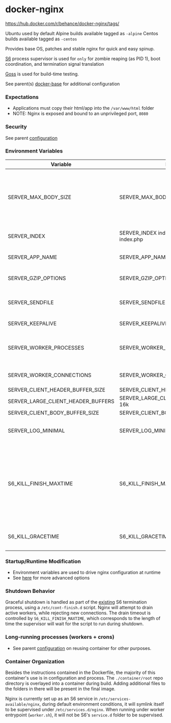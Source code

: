 # docker-nginx

https://hub.docker.com/r/behance/docker-nginx/tags/

Ubuntu used by default
Alpine builds available tagged as `-alpine`
Centos builds available tagged as `-centos`

Provides base OS, patches and stable nginx for quick and easy spinup.

[S6](https://github.com/just-containers/s6-overlay) process supervisor is used for `only` for zombie reaping (as PID 1), boot coordination, and termination signal translation  

[Goss](https://github.com/aelsabbahy/goss) is used for build-time testing.  

See parent(s) [docker-base](https://github.com/behance/docker-base) for additional configuration  


### Expectations

- Applications must copy their html/app into the `/var/www/html` folder
-   NOTE: Nginx is exposed and bound to an unprivileged port, `8080`


### Security

See parent [configuration](https://github.com/behance/docker-base#security)


### Environment Variables

Variable | Example | Description
--- | --- | ---
SERVER_MAX_BODY_SIZE | SERVER_MAX_BODY_SIZE=4M | Allows the downstream application to specify a non-default `client_max_body_size` configuration for the `server`-level directive in `/etc/nginx/sites-available/default`
SERVER_INDEX | SERVER_INDEX index.html index.html index.php | Changes the default pages to hit for folder and web roots
SERVER_APP_NAME | SERVER_APP_NAME='view' | Gets appended to the default logging format
SERVER_GZIP_OPTIONS | SERVER_GZIP_OPTIONS=1 | Allows default set of static content to be served gzipped
SERVER_SENDFILE | SERVER_SENDFILE=off | Allows runtime to specify value of nginx's `sendfile` (default, on)
SERVER_KEEPALIVE | SERVER_KEEPALIVE=30 | Define HTTP 1.1's keepalive timeout
SERVER_WORKER_PROCESSES | SERVER_WORKER_PROCESSES=4 | Set to the number of cores in the machine, or the number of cores allocated to container
SERVER_WORKER_CONNECTIONS | SERVER_WORKER_CONNECTIONS=2048 | Sets up the number of connections for worker processes
SERVER_CLIENT_HEADER_BUFFER_SIZE | SERVER_CLIENT_HEADER_BUFFER_SIZE=16k | [docs](http://nginx.org/en/docs/http/ngx_http_core_module.html#client_header_buffer_size)
SERVER_LARGE_CLIENT_HEADER_BUFFERS | SERVER_LARGE_CLIENT_HEADER_BUFFERS=8 16k | [docs](http://nginx.org/en/docs/http/ngx_http_core_module.html#large_client_header_buffers)
SERVER_CLIENT_BODY_BUFFER_SIZE | SERVER_CLIENT_BODY_BUFFER_SIZE=128k | [docs](http://nginx.org/en/docs/http/ngx_http_core_module.html#client_body_buffer_size)
SERVER_LOG_MINIMAL | SERVER_LOG_MINIMAL=1 | Minimize the logging format, appropriate for development environments
S6_KILL_FINISH_MAXTIME | S6_KILL_FINISH_MAXTIME=1000 | The maximum time (in ms) a script in /etc/cont-finish.d could take before sending a KILL signal to it. Take into account that this parameter will be used per each script execution, it's not a max time for the whole set of scripts.
S6_KILL_GRACETIME | S6_KILL_GRACETIME=500 | Wait time (in ms) for S6 finish scripts before sending kill signal


### Startup/Runtime Modification

- Environment variables are used to drive nginx configuration at runtime
- See [here](https://github.com/behance/docker-base#startupruntime-modification) for more advanced options

### Shutdown Behavior

Graceful shutdown is handled as part of the [existing](https://github.com/behance/docker-base#shutdown-behavior) S6 termination process, using a `/etc/cont-finish.d` script.
Nginx will attempt to drain active workers, while rejecting new connections. The drain timeout is controlled by `S6_KILL_FINISH_MAXTIME`, which corresponds to the length of time the supervisor will wait for the script to run during shutdown.

### Long-running processes (workers + crons)

- See parent [configuration](https://github.com/behance/docker-base#long-running-processes-workers--crons) on reusing container for other purposes.


### Container Organization

Besides the instructions contained in the Dockerfile, the majority of this
container's use is in configuration and process. The `./container/root` repo directory is overlayed into a container during build. Adding additional files
to the folders in there will be present in the final image.

Nginx is currently set up as an S6 service in `/etc/services-available/nginx`, during default environment conditions, it will symlink itself to be supervised under `/etc/services.d/nginx`. When running under worker entrypoint (`worker.sh`), it will not be S6's `service.d` folder to be supervised.
